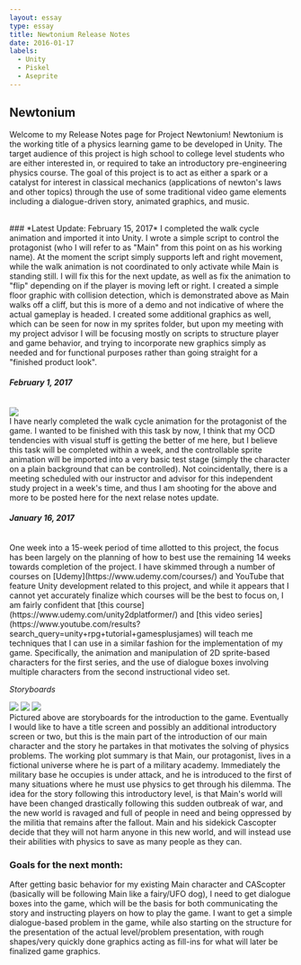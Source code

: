 ```yaml
---
layout: essay
type: essay
title: Newtonium Release Notes
date: 2016-01-17
labels:
  - Unity
  - Piskel
  - Aseprite
---
```


## Newtonium
Welcome to my Release Notes page for Project Newtonium!  Newtonium is the working title of a physics learning game to be developed in Unity.  The target audience of this project is high school to college level students who are either interested in, or required to take an introductory pre-engineering physics course.  The goal of this project is to act as either a spark or a catalyst for interest in classical mechanics (applications of newton's laws and other topics) through the use of some traditional video game elements including a dialogue-driven story, animated graphics, and music.

<br/>
### *Latest Update: February 15, 2017*
I completed the walk cycle animation and imported it into Unity.  I wrote a simple script to control the protagonist (who I will refer to as "Main" from this point on as his working name).  At the moment the script simply supports left and right movement, while the walk animation is not coordinated to only activate while Main is standing still.  I will fix this for the next update, as well as fix the animation to "flip" depending on if the player is moving left or right.  I created a simple floor graphic with collision detection, which is demonstrated above as Main walks off a cliff, but this is more of a demo and not indicative of where the actual gameplay is headed.  I created some additional graphics as well, which can be seen for now in my sprites folder, but upon my meeting with my project advisor I will be focusing mostly on scripts to structure player and game behavior, and trying to incorporate new graphics simply as needed and for functional purposes rather than going straight for a "finished product look".
<br/>

#### *February 1, 2017*
<br/>
<div class="ui small rounded images">
  <img class="ui image" src="../images/newtonia_roughWalk.gif">
</div>
I have nearly completed the walk cycle animation for the protagonist of the game.  I wanted to be finished with this task by now, I think that my OCD tendencies with visual stuff is getting the better of me here, but I believe this task will be completed within a week, and the controllable sprite animation will be imported into a very basic test stage (simply the character on a plain background that can be controlled).  Not coincidentally, there is a meeting scheduled with our instructor and advisor for this independent study project in a week's time, and thus I am shooting for the above and more to be posted here for the next relase notes update.
<br/>

#### *January 16, 2017*
<br/>
One week into a 15-week period of time allotted to this project, the focus has been largely on the planning of how to best use the remaining 14 weeks towards completion of the project.  I have skimmed through a number of courses on [Udemy](https://www.udemy.com/courses/) and YouTube that feature Unity development related to this project, and while it appears that I cannot yet accurately finalize which courses will be the best to focus on, I am fairly confident that [this course](https://www.udemy.com/unity2dplatformer/) and [this video series](https://www.youtube.com/results?search_query=unity+rpg+tutorial+gamesplusjames) will teach me techniques that I can use in a similar fashion for the implementation of my game.  Specifically, the animation and manipulation of 2D sprite-based characters for the first series, and the use of dialogue boxes involving multiple characters from the second instructional video set.

*Storyboards*
<br/>
<div class="ui large rounded images">
  <img class="ui image" src="../images/releaseNotes_sB01.JPG">
  <img class="ui image" src="../images/releaseNotes_sB02.JPG">
  <img class="ui image" src="../images/releaseNotes_sB03.JPG">
</div>
Pictured above are storyboards for the introduction to the game.  Eventually I would like to have a title screen and possibly an additional introductory screen or two, but this is the main part of the introduction of our main character and the story he partakes in that motivates the solving of physics problems.  The working plot summary is that Main, our protagonist, lives in a fictional universe where he is part of a military academy.  Immediately the military base he occupies is under attack, and he is introduced to the first of many situations where he must use physics to get through his dilemma.  The idea for the story following this introductory level, is that Main's world will have been changed drastically following this sudden outbreak of war, and the new world is ravaged and full of people in need and being oppressed by the militia that remains after the fallout.  Main and his sidekick Cascopter decide that they will not harm anyone in this new world, and will instead use their abilities with physics to save as many people as they can.

### Goals for the next month:
After getting basic behavior for my existing Main character and CAScopter (basically will be following Main like a fairy/UFO dog), I need to get dialogue boxes into the game, which will be the basis for both communicating the story and instructing players on how to play the game.  I want to get a simple dialogue-based problem in the game, while also starting on the structure for the presentation of the actual level/problem presentation, with rough shapes/very quickly done graphics acting as fill-ins for what will later be finalized game graphics.
